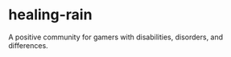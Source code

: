 healing-rain
============

A positive community for gamers with disabilities, disorders, and differences.

